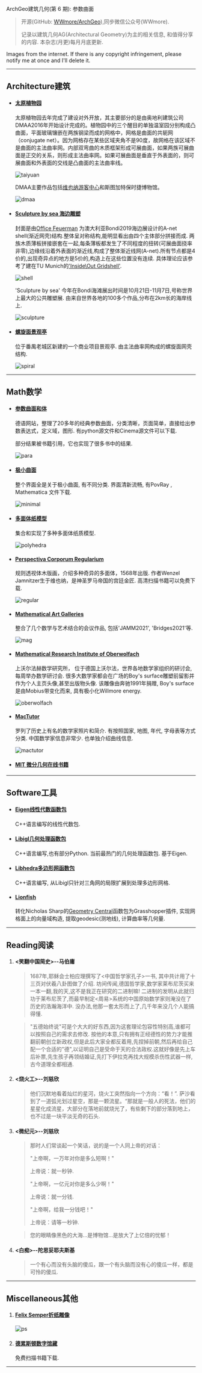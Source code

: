 ArchGeo建筑几何(第 6 期): 参数曲面

> 开源(GitHub: [WWmore/ArchGeo](https://github.com/wwmore/ArchGeo)),同步微信公众号(WWmore).
>
> 记录以建筑几何AG(Architectural Geometry)为主的相关信息, 和值得分享的内容.
> 本杂志(月更)每月月底更新.

Images from the internet. If there is any copyright infringement, please notify me at once and I'll delete it.

------



## Architecture建筑

- #### [太原植物园](https://www.dezeen.com/2021/06/02/taiyuan-botanical-garden-delugan-meissl-china/)

  太原植物园去年完成了建设对外开放，其主要部分的是由奥地利建筑公司DMAA2016年开始设计完成的。植物园中的三个醒目的单独温室园分别构成凸曲面，平面玻璃镶嵌在两族钢梁而成的网格中，网格是曲面的共轭网（conjugate net）。因为网格存在某些区域夹角不是90度，故网格在该区域不是曲面的主法曲率网。内部双弯曲的木质框架形成可展曲面，如果两族可展曲面是正交的关系，则形成主法曲率网。如果可展曲面是垂直于外表面的，则可展曲面和外表面的交线是凸曲面的主法曲率线。

  ![taiyuan](/asset/2021-6/taiyuan.png)

  DMAA主要作品包括[维也纳游客中心](https://www.dmaa.at/work/tourist-info-vienna)和斯图加特保时捷博物馆。

  ![dmaa](/asset/2021-6/dmaa.png)

  

- #### [Sculpture by sea 海边雕塑](https://sculpturebythesea.com/gallery/)

  封面是由[Office Feuerman](https://archello.com/de/project/succah-by-the-sea) 为澳大利亚Bondi2019海边展设计的A-net shell(渐近网壳)结构.整体呈对称结构,能明显看出由四个主体部分拼接而成. 两族木质薄板拼接嵌套在一起,每条薄板都发生了不同程度的扭转(可展曲面挠率非零),边缘线沿着外表面的渐近线,构成了整体渐近线网(A-net).所有节点都是4价的,出现奇异点的地方是5价的,构造上在这些位置没有连续. 具体理论应该参考了建在TU Munich的['Inside\Out Gridshell'](https://eikeschling.com/2017/11/06/insideout/).

  ![shell](/asset/2021-6/shell1.png)

  'Sculpture by sea' 今年在Bondi海滩展出时间是10月21日-11月7日,号称世界上最大的公共雕塑展. 由来自世界各地的100多个作品,分布在2km长的海岸线上.

  ![sculpture](/asset/2021-6/sculpture.png)

  

- #### [螺旋面景观亭](https://mooool.com/da-hua-zi-yue-mansion-by-gm-landscape-design.html)

  位于番禺老城区新建的一个商业项目景观亭. 由主法曲率网构成的螺旋面网壳结构.

  ![spiral](/asset/2021-6/spiral.png)

------



## Math数学

- #### [参数曲面和体](http://www.3d-meier.de/tut3/Seite0.html)

  德语网站，整理了20多年的经典参数曲面，分类清晰，页面简单，直接给出参数表达式，定义域，图形. 有python源文件和Cinema源文件可以下载.

  部分结果被[<Encyclopedia of Analytical Surfaces>](https://www.springer.com/gp/book/9783319117720)书籍引用，它也实现了很多书中的结果.

  ![para](/asset/2021-6/parametrische.png)

  

- #### [极小曲面](https://minimalsurfaces.blog/home/repository/symmetrizations/)

  整个界面全是关于极小曲面, 有不同分类. 界面清新流畅, 有PovRay , Mathematica 文件下载.

  ![minimal](/asset/2021-6/minimal.png)

  

- #### [多面体纸模型](https://www.polyhedra.net/zh/pictures.php?type=a)

  集合和实现了多种多面体纸质模型.

  ![polyhedra](/asset/2021-6/polyhedra.png)

  

- #### [Perspectiva Corporum Regularium](https://digital.slub-dresden.de/werkansicht/dlf/12830/5)

  规则透视体木版画，介绍多种奇异的多面体，1568年出版. 作者Wenzel Jamnitzer生于维也纳，是神圣罗马帝国的宫廷金匠. 高清扫描书籍可以免费下载.

  ![regular](/asset/2021-6/regularium.png)

  

- #### [Mathematical Art Galleries](http://gallery.bridgesmathart.org/exhibitions/2021-Bridges-Conference)

  整合了几个数学与艺术结合的会议作品, 包括'JAMM2021', 'Bridges2021'等.

  ![mag](/asset/2021-6/mag.png)

  

- #### [Mathematical Research Institute of Oberwolfach](https://opc.mfo.de/)

  上沃尔法赫数学研究所， 位于德国上沃尔法，世界各地数学家组织的研讨会, 每周举办数学研讨会. 很多大数学家都会在广场的Boy's surface雕塑前留影并作为个人主页头像,甚至出版物头像. 该雕像由奔驰1991年捐赠, Boy's surface是由Mobius带变化而来, 具有极小化Willmore energy.

  ![oberwolfach](/asset/2021-6/oberwolfach.png)

  

- #### [MacTutor](https://mathshistory.st-andrews.ac.uk/)

  罗列了历史上有名的数学家照片和简介. 有按照国家, 地图, 年代, 字母表等方式分类.  中国数学家信息非常少. 也单独介绍曲线信息.

  ![mactutor](/asset/2021-6/mactutor.png)

  

- #### [MIT 微分几何在线书籍](http://web.mit.edu/hyperbook/Patrikalakis-Maekawa-Cho/)

------



## Software工具

- #### [Eigen线性代数函数包](https://eigen.tuxfamily.org/index.php?title=Main_Page)

   C++语言编写的线性代数包.

  

- #### [Libigl几何处理函数包](https://libigl.github.io/tutorial/)

  C++语言编写,也有部分Python. 当前最热门的几何处理函数包. 基于Eigen.

   

- #### [Libhedra多边形网函数包](https://avaxman.github.io/libhedra/)

   C++语言编写, 从Libigl只针对三角网的局限扩展到处理多边形网格. 

   

- #### [Lionfish](https://www.food4rhino.com/en/app/lion-fish#lg=1&slide=4)

  转化Nicholas Sharp的[Geometry Central](http://geometry-central.net/)函数包为Grasshopper插件, 实现网格面上的向量域构造, 提取geodesic(测地线), 计算曲率等几何量.

------



## Reading阅读

1. #### <笑翻中国简史>--马伯庸

    > 1687年,耶稣会士柏应理撰写了<中国哲学家孔子>一书, 其中共计用了十三页对伏羲八卦图做了介绍. 坊间传闻,德国哲学家,数学家莱布尼茨买来一本一翻,我的天,这不是我正在研究的二进制嘛! 二进制的发明从此就归功于莱布尼茨了,而最早制定<周易>系统的中国原始数学家则淹没在了历史的浩瀚海洋中. 没办法,他那一套太形而上了,几千年来没几个人能搞得懂.

    > "五德始终说"可是个大大的好东西,因为这套理论包容性特别高,谁都可以按照自己的需求去修改. 按他的本意,只有拥有正经德性的势力才能推翻前朝创立新政权,但是此后大家全都反着用,先捏掉前朝,然后再给自己配一个合适的"德",以证明自己是受命于天的合法政权.这就好像是先上车后补票,先生孩子再领结婚证,先打下伊拉克再找大规模杀伤性武器一样, 古今道理全都相通.

2. #### <烧火工>--刘慈欣

   > 他们沉默地看着灿烂的星河，烧火工突然指向一个方向：“看！”. 萨沙看到了一道弧光划过星空，那是一颗流星。“那就是一般人的死法，他们的星星化成流星，大部分在落地前就烧光了，有些剩下的部分落到地上，也不过是一块平淡无奇的石头.

3. #### <微纪元>--刘慈欣

   > 那时人们常谈起一个笑话，说的是一个人同上帝的对话：
   >
   > "上帝啊，一万年对你是多么短啊！"
   >
   > 上帝说：就一秒钟.
   >
   > "上帝啊，一亿元对你是多么少啊！"
   >
   > 上帝说：就一分钱.
   >
   > "上帝啊，给我一分钱吧！"
   >
   > 上帝说：请等一秒钟.

   > 您的眼睛像黑色的大海...是博物馆...是放大了上亿倍的忧郁！

4. #### <白痴>--陀思妥耶夫斯基

    > 一个有心而没有头脑的傻瓜，跟一个有头脑而没有心的傻瓜一样，都是可怜的傻瓜.

------



## Miscellaneous其他

1. #### [Felix Semper折纸雕像](http://felixsemper.com/index.html)

   ![ps](/asset/2021-6/paper_sculpture.png)
   
2. #### [德累斯顿数字馆藏](https://digital.slub-dresden.de/kollektionen)

   免费扫描书籍下载.


------



